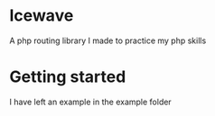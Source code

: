 # Icewave
A php routing library I made to practice my php skills

# Getting started
I have left an example in the example folder